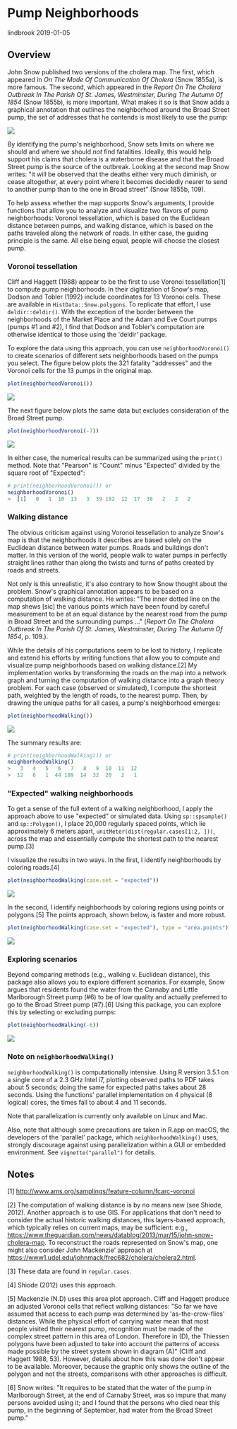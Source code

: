 Pump Neighborhoods
================
lindbrook
2019-01-05

Overview
--------

John Snow published two versions of the cholera map. The first, which appeared in *On The Mode Of Communication Of Cholera* (Snow 1855a), is more famous. The second, which appeared in the *Report On The Cholera Outbreak In The Parish Of St. James, Westminster, During The Autumn Of 1854* (Snow 1855b), is more important. What makes it so is that Snow adds a graphical annotation that outlines the neighborhood around the Broad Street pump, the set of addresses that he contends is most likely to use the pump:

![](fig12-6.png)

By identifying the pump's neighborhood, Snow sets limits on where we should and where we should *not* find fatalities. Ideally, this would help support his claims that cholera is a waterborne disease and that the Broad Street pump is the source of the outbreak. Looking at the second map Snow writes: "it will be observed that the deaths either very much diminish, or cease altogether, at every point where it becomes decidedly nearer to send to another pump than to the one in Broad street" (Snow 1855b, 109).

To help assess whether the map supports Snow's arguments, I provide functions that allow you to analyze and visualize two flavors of pump neighborhoods: Voronoi tessellation, which is based on the Euclidean distance between pumps, and walking distance, which is based on the paths traveled along the network of roads. In either case, the guiding principle is the same. All else being equal, people will choose the closest pump.

### Voronoi tessellation

Cliff and Haggett (1988) appear to be the first to use Voronoi tessellation[1] to compute pump neighborhoods. In their digitization of Snow's map, Dodson and Tobler (1992) include coordinates for 13 Voronoi cells. These are available in `HistData::Snow.polygons`. To replicate that effort, I use `deldir::deldir()`. With the exception of the border between the neighborhoods of the Market Place and the Adam and Eve Court pumps (pumps \#1 and \#2), I find that Dodson and Tobler's computation are otherwise identical to those using the 'deldir' package.

To explore the data using this approach, you can use `neighborhoodVoronoi()` to create scenarios of different sets neighborhoods based on the pumps you select. The figure below plots the 321 fatality "addresses" and the Voronoi cells for the 13 pumps in the original map.

``` r
plot(neighborhoodVoronoi())
```

<img src="pump.neighborhoods_files/figure-markdown_github/unnamed-chunk-2-1.png" style="display: block; margin: auto;" />

The next figure below plots the same data but excludes consideration of the Broad Street pump.

``` r
plot(neighborhoodVoronoi(-7))
```

<img src="pump.neighborhoods_files/figure-markdown_github/unnamed-chunk-3-1.png" style="display: block; margin: auto;" />

In either case, the numerical results can be summarized using the `print()` method. Note that "Pearson" is "Count" minus "Expected" divided by the square root of "Expected":

``` r
# print(neighborhoodVoronoi()) or
neighborhoodVoronoi()
>  [1]   0   1  10  13   3  39 182  12  17  38   2   2   2
```

### Walking distance

The obvious criticism against using Voronoi tessellation to analyze Snow's map is that the neighborhoods it describes are based solely on the Euclidean distance between water pumps. Roads and buildings don't matter. In this version of the world, people walk to water pumps in perfectly straight lines rather than along the twists and turns of paths created by roads and streets.

Not only is this unrealistic, it's also contrary to how Snow thought about the problem. Snow's graphical annotation appears to be based on a computation of walking distance. He writes: "The inner dotted line on the map shews \[sic\] the various points which have been found by careful measurement to be at an equal distance by the nearest road from the pump in Broad Street and the surrounding pumps ..." (*Report On The Cholera Outbreak In The Parish Of St. James, Westminster, During The Autumn Of 1854*, p. 109.).

While the details of his computations seem to be lost to history, I replicate and extend his efforts by writing functions that allow you to compute and visualize pump neighborhoods based on walking distance.[2] My implementation works by transforming the roads on the map into a network graph and turning the computation of walking distance into a graph theory problem. For each case (observed or simulated), I compute the shortest path, weighted by the length of roads, to the nearest pump. Then, by drawing the unique paths for all cases, a pump's neighborhood emerges:

``` r
plot(neighborhoodWalking())
```

<img src="pump.neighborhoods_files/figure-markdown_github/unnamed-chunk-5-1.png" style="display: block; margin: auto;" />

The summary results are:

``` r
# print(neighborhoodWalking()) or
neighborhoodWalking()
>   3   4   5   6   7   8   9  10  11  12 
>  12   6   1  44 189  14  32  20   2   1
```

### "Expected" walking neighborhoods

To get a sense of the full extent of a walking neighborhood, I apply the approach above to use "expected" or simulated data. Using `sp::spsample()` and `sp::Polygon()`, I place 20,000 regularly spaced points, which lie approximately 6 meters apart, `unitMeter(dist(regular.cases[1:2, ]))`, across the map and essentially compute the shortest path to the nearest pump.[3]

I visualize the results in two ways. In the first, I identify neighborhoods by coloring roads.[4]

``` r
plot(neighborhoodWalking(case.set = "expected"))
```

<img src="pump.neighborhoods_files/figure-markdown_github/unnamed-chunk-7-1.png" style="display: block; margin: auto;" />

In the second, I identify neighborhoods by coloring regions using points or polygons.[5] The points approach, shown below, is faster and more robust.

``` r
plot(neighborhoodWalking(case.set = "expected"), type = "area.points")
```

<img src="pump.neighborhoods_files/figure-markdown_github/unnamed-chunk-8-1.png" style="display: block; margin: auto;" />

### Exploring scenarios

Beyond comparing methods (e.g., walking v. Euclidean distance), this package also allows you to explore different scenarios. For example, Snow argues that residents found the water from the Carnaby and Little Marlborough Street pump (\#6) to be of low quality and actually preferred to go to the Broad Street pump (\#7).[6] Using this package, you can explore this by selecting or excluding pumps:

``` r
plot(neighborhoodWalking(-6))
```

<img src="pump.neighborhoods_files/figure-markdown_github/unnamed-chunk-9-1.png" style="display: block; margin: auto;" />

### Note on `neighborhoodWalking()`

`neighborhoodWalking()` is computationally intensive. Using R version 3.5.1 on a single core of a 2.3 GHz Intel i7, plotting observed paths to PDF takes about 5 seconds; doing the same for expected paths takes about 28 seconds. Using the functions' parallel implementation on 4 physical (8 logical) cores, the times fall to about 4 and 11 seconds.

Note that parallelization is currently only available on Linux and Mac.

Also, note that although some precautions are taken in R.app on macOS, the developers of the 'parallel' package, which `neighborhoodWalking()` uses, strongly discourage against using parallelization within a GUI or embedded environment. See `vignette("parallel")` for details.

Notes
-----

[1] <http://www.ams.org/samplings/feature-column/fcarc-voronoi>

[2] The computation of walking distance is by no means new (see Shiode, 2012). Another approach is to use GIS. For applications that don't need to consider the actual historic walking distances, this layers-based approach, which typically relies on current maps, may be sufficient: e.g., <https://www.theguardian.com/news/datablog/2013/mar/15/john-snow-cholera-map>. To reconstruct the roads represented on Snow's map, one might also consider John Mackenzie' approach at <https://www1.udel.edu/johnmack/frec682/cholera/cholera2.html>.

[3] These data are found in `regular.cases`.

[4] Shiode (2012) uses this approach.

[5] Mackenzie (N.D) uses this area plot approach. Cliff and Haggett produce an adjusted Voronoi cells that reflect walking distances: "So far we have assumed that access to each pump was determined by 'as-the-crow-flies' distances. While the physical effort of carrying water mean that most people visited their nearest pump, recognition must be made of the complex street pattern in this area of London. Therefore in (D), the Thiessen polygons have been adjusted to take into account the patterns of access made possible by the street system shown in diagram (A)" (Cliff and Haggett 1988, 53). However, details about how this was done don't appear to be available. Moreover, because the graphic only shows the outline of the polygon and not the streets, comparisons with other approaches is difficult.

[6] Snow writes: "It requires to be stated that the water of the pump in Marlborough Street, at the end of Carnaby Street, was so impure that many persons avoided using it; and I found that the persons who died near this pump, in the beginning of September, had water from the Broad Street pump."
